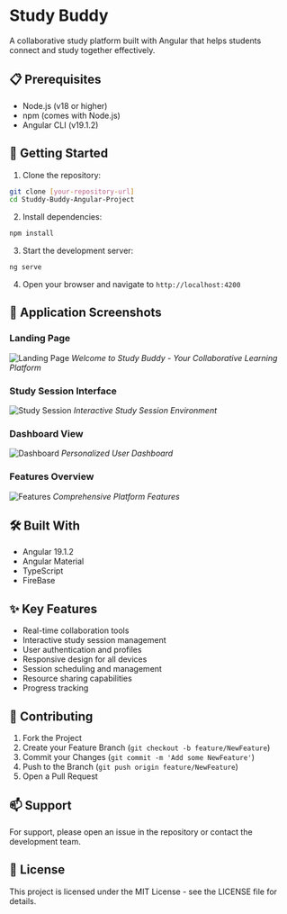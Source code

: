 # Study Buddy

A collaborative study platform built with Angular that helps students connect and study together effectively.

## 📋 Prerequisites

- Node.js (v18 or higher)
- npm (comes with Node.js)
- Angular CLI (v19.1.2)

## 🚀 Getting Started

1. Clone the repository:
```bash
git clone [your-repository-url]
cd Studdy-Buddy-Angular-Project
```

2. Install dependencies:
```bash
npm install
```

3. Start the development server:
```bash
ng serve
```

4. Open your browser and navigate to `http://localhost:4200`

## 📸 Application Screenshots

### Landing Page
![Landing Page](public/assets/r1.png)
*Welcome to Study Buddy - Your Collaborative Learning Platform*

### Study Session Interface
![Study Session](public/assets/r2.png)
*Interactive Study Session Environment*

### Dashboard View
![Dashboard](public/assets/r3.png)
*Personalized User Dashboard*

### Features Overview
![Features](public/assets/r4.png)
*Comprehensive Platform Features*

## 🛠️ Built With

- Angular 19.1.2
- Angular Material
- TypeScript
- FireBase

## ✨ Key Features

- Real-time collaboration tools
- Interactive study session management
- User authentication and profiles
- Responsive design for all devices
- Session scheduling and management
- Resource sharing capabilities
- Progress tracking

## 🤝 Contributing

1. Fork the Project
2. Create your Feature Branch (`git checkout -b feature/NewFeature`)
3. Commit your Changes (`git commit -m 'Add some NewFeature'`)
4. Push to the Branch (`git push origin feature/NewFeature`)
5. Open a Pull Request

## 📫 Support

For support, please open an issue in the repository or contact the development team.

## 📝 License

This project is licensed under the MIT License - see the LICENSE file for details.